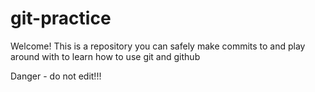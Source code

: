 # git-practice

Welcome! This is a repository you can safely make commits to and play around with to learn how to use git and github

Danger - do not edit!!!

